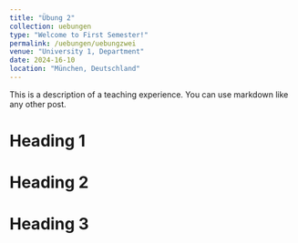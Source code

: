 ```yaml
---
title: "Übung 2"
collection: uebungen
type: "Welcome to First Semester!"
permalink: /uebungen/uebungzwei
venue: "University 1, Department"
date: 2024-16-10
location: "München, Deutschland"
---
```


This is a description of a teaching experience. You can use markdown like any other post.

Heading 1
======

Heading 2
======

Heading 3
======
